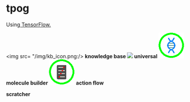 # tpog
Using<a href="https://github.com/tensorflow/tensorflow"> TensorFlow.</a>


<img src= "/img/kb_icon.png:/> <b> knowledge base <b/>
<img src= "/img/a4u_icon.png"/> <b> universal <b/> 
<img src= "/img/mba_icon.png"/> <b> molecule builder <b/>
<img src= "/img/gpa_icon.png"/> <b> action flow <b/>



<b>scratcher</b>

